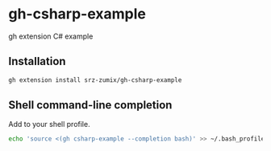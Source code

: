 # gh-csharp-example

gh extension C# example

## Installation

```sh
gh extension install srz-zumix/gh-csharp-example
```

## Shell command-line completion

Add to your shell profile.

```sh
echo 'source <(gh csharp-example --completion bash)' >> ~/.bash_profile
```
